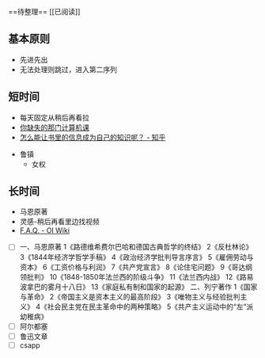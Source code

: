 ==待整理==
[[已阅读]]
## 基本原则
- 先进先出
- 无法处理则跳过，进入第二序列
## 短时间
- 每天固定从稍后再看拉
- [你缺失的那门计算机课](https://www.criwits.top/missing)
- [怎么能让书里的信息成为自己的知识呢？ - 知乎](https://www.zhihu.com/question/659437028/answer/81388509103)
* 鲁镇
	* 女权
## 长时间
- 马恩原著
- 灵感-稍后再看里边找视频
- [F.A.Q. - OI Wiki](https://oi-wiki.org/intro/faq/)
* [ ] 一、马恩原著 1《路德维希费尔巴哈和德国古典哲学的终结》 2《反杜林论》 3《1844年经济学哲学手稿》 4《政治经济学批判导言序言》 5《雇佣劳动与资本》 6《工资价格与利润》 7《共产党宣言》 8《论住宅问题》 9《哥达纲领批判》 10《1848-1850年法兰西的阶级斗争》 11《法兰西内战》 12《路易波拿巴的雾月十八日》 13《家庭私有制和国家的起源》 二、列宁著作 1《国家与革命》 2《帝国主义是资本主义的最高阶段》 3《唯物主义与经验批判主义》 4《社会民主党在民主革命中的两种策略》 5《共产主义运动中的“左”派幼稚病》
* [ ] 阿尔都塞
* [ ] 鲁迅文章
* [ ] csapp